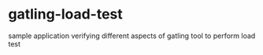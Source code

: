 # gatling-load-test
sample application verifying different aspects of gatling tool to perform load test
